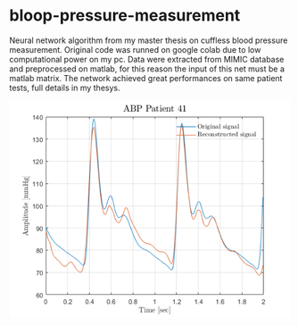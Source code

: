 # bloop-pressure-measurement

Neural network algorithm from my master thesis on cuffless blood pressure measurement. Original code was runned on google colab due to low computational power on my pc. Data were extracted from MIMIC database and preprocessed on matlab, for this reason the input of this net must be a matlab matrix.
The network achieved great performances on same patient tests, full details in my thesys.

![img](https://github.com/Ste29/blood-preassure-measurement/blob/master/img/p41_1.png)
